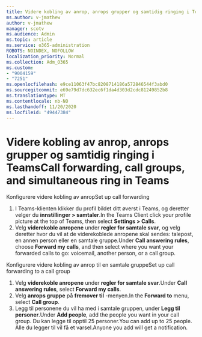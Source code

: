 ```yaml
---
title: Videre kobling av anrop, anrops grupper og samtidig ringing i Teams
ms.author: v-jmathew
author: v-jmathew
manager: scotv
ms.audience: Admin
ms.topic: article
ms.service: o365-administration
ROBOTS: NOINDEX, NOFOLLOW
localization_priority: Normal
ms.collection: Adm_O365
ms.custom:
- "9004159"
- "7251"
ms.openlocfilehash: e9ce11063f47bc8208714186a572846544f3abd0
ms.sourcegitcommit: e69e79d7dc632ec6f1da4d303d2cdc81249852b8
ms.translationtype: MT
ms.contentlocale: nb-NO
ms.lasthandoff: 11/20/2020
ms.locfileid: "49447384"
---
```

# <a name="call-forwarding-call-groups-and-simultaneous-ring-in-teams"></a><span data-ttu-id="d484a-102">Videre kobling av anrop, anrops grupper og samtidig ringing i Teams</span><span class="sxs-lookup"><span data-stu-id="d484a-102">Call forwarding, call groups, and simultaneous ring in Teams</span></span>

<span data-ttu-id="d484a-103">Konfigurere videre kobling av anrop</span><span class="sxs-lookup"><span data-stu-id="d484a-103">Set up call forwarding</span></span>

1. <span data-ttu-id="d484a-104">I Teams-klienten klikker du profil bildet ditt øverst i Teams, og deretter velger du **innstillinger > samtaler**.</span><span class="sxs-lookup"><span data-stu-id="d484a-104">In the Teams Client click your profile picture at the top of Teams, then select **Settings > Calls**.</span></span>
2. <span data-ttu-id="d484a-105">Velg **viderekoble anropene** under **regler for samtale svar**, og velg deretter hvor du vil at de viderekoblede anropene skal sendes: talepost, en annen person eller en samtale gruppe.</span><span class="sxs-lookup"><span data-stu-id="d484a-105">Under **Call answering rules**, choose **Forward my calls**, and then select where you want your forwarded calls to go: voicemail, another person, or a call group.</span></span>

<span data-ttu-id="d484a-106">Konfigurere videre kobling av anrop til en samtale gruppe</span><span class="sxs-lookup"><span data-stu-id="d484a-106">Set up call forwarding to a call group</span></span>

1. <span data-ttu-id="d484a-107">Velg **viderekoble anropene** under **regler for samtale svar**.</span><span class="sxs-lookup"><span data-stu-id="d484a-107">Under **Call answering rules**, select **Forward my calls**.</span></span>
2. <span data-ttu-id="d484a-108">Velg **anrops gruppe** på **fremover til** -menyen.</span><span class="sxs-lookup"><span data-stu-id="d484a-108">In the **Forward to** menu, select **Call group**.</span></span>
3. <span data-ttu-id="d484a-109">Legg til personene du vil ha med i samtale gruppen, under **Legg til personer**.</span><span class="sxs-lookup"><span data-stu-id="d484a-109">Under **Add people**, add the people you want in your call group.</span></span> <span data-ttu-id="d484a-110">Du kan legge til opptil 25 personer.</span><span class="sxs-lookup"><span data-stu-id="d484a-110">You can add up to 25 people.</span></span> <span data-ttu-id="d484a-111">Alle du legger til vil få et varsel.</span><span class="sxs-lookup"><span data-stu-id="d484a-111">Anyone you add will get a notification.</span></span>
